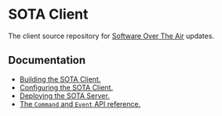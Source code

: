 # SOTA Client

The client source repository for [Software Over The Air](http://advancedtelematic.github.io/rvi_sota_server/) updates.

## Documentation

* [Building the SOTA Client.](http://advancedtelematic.github.io/rvi_sota_server/cli/building-the-sota-client.html)
* [Configuring the SOTA Client.](http://advancedtelematic.github.io/rvi_sota_server/cli/client-startup-and-configuration.html)
* [Deploying the SOTA Server.](http://advancedtelematic.github.io/rvi_sota_server/doc/deployment-with-dockercompose.html)
* [The `Command` and `Event` API reference.](http://advancedtelematic.github.io/rvi_sota_server/cli/client-commands-and-events-reference.html)
